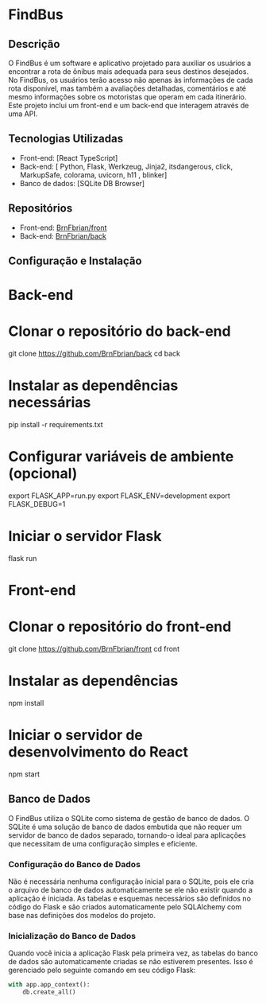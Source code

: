 # FindBus

## Descrição
O FindBus é um software e aplicativo projetado para auxiliar os
usuários a encontrar a rota de ônibus mais adequada para seus
destinos desejados. No FindBus, os usuários terão acesso não apenas
às informações de cada rota disponível, mas também a avaliações
detalhadas, comentários e até mesmo informações sobre os
motoristas que operam em cada itinerário. Este projeto inclui um front-end e um back-end que interagem através de uma API.

## Tecnologias Utilizadas
- Front-end: [React TypeScript]
- Back-end: [ Python, Flask, Werkzeug, Jinja2, itsdangerous, click, MarkupSafe, colorama, uvicorn, h11 , blinker]
- Banco de dados: [SQLite DB Browser]

## Repositórios
- Front-end: [BrnFbrian/front](https://github.com/BrnFbrian/front)
- Back-end: [BrnFbrian/back](https://github.com/BrnFbrian/back)

## Configuração e Instalação

# Back-end
# Clonar o repositório do back-end
git clone https://github.com/BrnFbrian/back
cd back

# Instalar as dependências necessárias
pip install -r requirements.txt

# Configurar variáveis de ambiente (opcional)
export FLASK_APP=run.py
export FLASK_ENV=development
export FLASK_DEBUG=1

# Iniciar o servidor Flask
flask run

# Front-end
# Clonar o repositório do front-end
git clone https://github.com/BrnFbrian/front
cd front

# Instalar as dependências
npm install

# Iniciar o servidor de desenvolvimento do React
npm start

## Banco de Dados

O FindBus utiliza o SQLite como sistema de gestão de banco de dados. O SQLite é uma solução de banco de dados embutida que não requer um servidor de banco de dados separado, tornando-o ideal para aplicações que necessitam de uma configuração simples e eficiente.

### Configuração do Banco de Dados

Não é necessária nenhuma configuração inicial para o SQLite, pois ele cria o arquivo de banco de dados automaticamente se ele não existir quando a aplicação é iniciada. As tabelas e esquemas necessários são definidos no código do Flask e são criados automaticamente pelo SQLAlchemy com base nas definições dos modelos do projeto.

### Inicialização do Banco de Dados

Quando você inicia a aplicação Flask pela primeira vez, as tabelas do banco de dados são automaticamente criadas se não estiverem presentes. Isso é gerenciado pelo seguinte comando em seu código Flask:

```python
with app.app_context():
    db.create_all()


